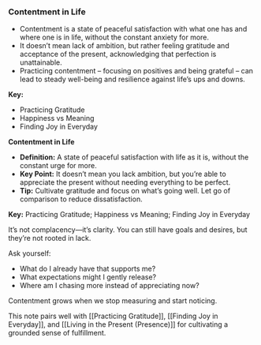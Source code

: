 ### Contentment in Life

- Contentment is a state of peaceful satisfaction with what one has and where one is in life, without the constant anxiety for more.
- It doesn’t mean lack of ambition, but rather feeling gratitude and acceptance of the present, acknowledging that perfection is unattainable.
- Practicing contentment – focusing on positives and being grateful – can lead to steady well-being and resilience against life’s ups and downs.

**Key:**
- Practicing Gratitude
- Happiness vs Meaning
- Finding Joy in Everyday

**Contentment in Life**

- **Definition:** A state of peaceful satisfaction with life as it is, without the constant urge for more.
- **Key Point:** It doesn’t mean you lack ambition, but you’re able to appreciate the present without needing everything to be perfect.
- **Tip:** Cultivate gratitude and focus on what’s going well. Let go of comparison to reduce dissatisfaction.

**Key:** Practicing Gratitude; Happiness vs Meaning; Finding Joy in Everyday


It’s not complacency—it’s clarity. You can still have goals and desires, but they’re not rooted in lack.

Ask yourself:
- What do I already have that supports me?
- What expectations might I gently release?
- Where am I chasing more instead of appreciating now?

Contentment grows when we stop measuring and start noticing.

This note pairs well with [[Practicing Gratitude]], [[Finding Joy in Everyday]], and [[Living in the Present (Presence)]] for cultivating a grounded sense of fulfillment.